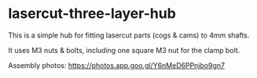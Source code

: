 # lasercut-three-layer-hub

This is a simple hub for fitting lasercut parts (cogs & cams) to 4mm shafts.

It uses M3 nuts & bolts, including one square M3 nut for the clamp bolt.

Assembly photos: https://photos.app.goo.gl/Y6nMeD6PPnjbo9gn7
